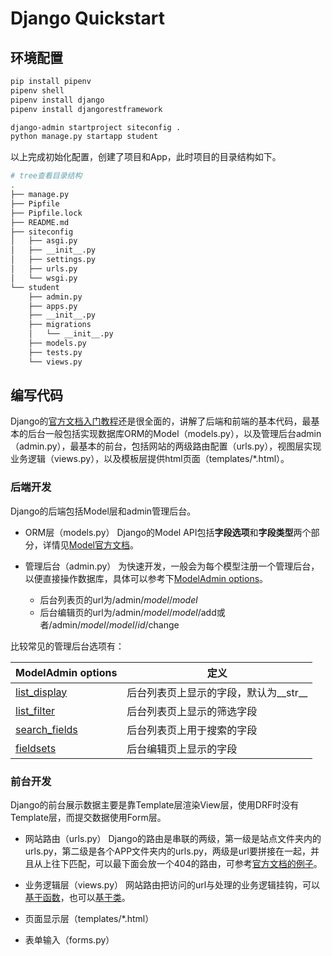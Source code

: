 # Django Quickstart

## 环境配置
```bash
pip install pipenv
pipenv shell
pipenv install django
pipenv install djangorestframework

django-admin startproject siteconfig .
python manage.py startapp student
```

以上完成初始化配置，创建了项目和App，此时项目的目录结构如下。

```bash
# tree查看目录结构
.
├── manage.py
├── Pipfile
├── Pipfile.lock
├── README.md
├── siteconfig
│   ├── asgi.py
│   ├── __init__.py
│   ├── settings.py
│   ├── urls.py
│   └── wsgi.py
└── student
    ├── admin.py
    ├── apps.py
    ├── __init__.py
    ├── migrations
    │   └── __init__.py
    ├── models.py
    ├── tests.py
    └── views.py
```

## 编写代码
Django的[官方文档入门教程](https://docs.djangoproject.com/en/3.1/intro/overview/)还是很全面的，讲解了后端和前端的基本代码，最基本的后台一般包括实现数据库ORM的Model（models.py），以及管理后台admin（admin.py），最基本的前台，包括网站的两级路由配置（urls.py），视图层实现业务逻辑（views.py），以及模板层提供html页面（templates/*.html）。

### 后端开发
Django的后端包括Model层和admin管理后台。

- ORM层（models.py）
Django的Model API包括**字段选项**和**字段类型**两个部分，详情见[Model官方文档](https://docs.djangoproject.com/en/3.2/ref/models/fields/)。

- 管理后台（admin.py）
为快速开发，一般会为每个模型注册一个管理后台，以便直接操作数据库，具体可以参考下[ModelAdmin options](https://docs.djangoproject.com/en/3.2/ref/contrib/admin/#modeladmin-options)。
  - 后台列表页的url为/admin/*model*/*model*
  - 后台编辑页的url为/admin/*model*/*model*/add或者/admin/*model*/*model*/*id*/change

比较常见的管理后台选项有：

| ModelAdmin options | 定义 |
|------------------|-----|
| [list_display](https://docs.djangoproject.com/en/3.2ref/contrib/admin/#django.contrib.admin.ModelAdmin.list_display) | 后台列表页上显示的字段，默认为__str__ |
| [list_filter](https://docs.djangoproject.com/en/3.2/ref/contrib/admin/#django.contrib.admin.ModelAdmin.list_filter) | 后台列表页上显示的筛选字段 |
| [search_fields](https://docs.djangoproject.com/en/3.2/ref/contrib/admin/#django.contrib.admin.ModelAdmin.search_fields) | 后台列表页上用于搜索的字段 |
| [fieldsets](https://docs.djangoproject.com/en/3.2/ref/contrib/admin/#django.contrib.admin.ModelAdmin.fieldsets) | 后台编辑页上显示的字段 |


### 前台开发
Django的前台展示数据主要是靠Template层渲染View层，使用DRF时没有Template层，而提交数据使用Form层。

- 网站路由（urls.py）
Django的路由是串联的两级，第一级是站点文件夹内的urls.py，第二级是各个APP文件夹内的urls.py，两级是url要拼接在一起，并且从上往下匹配，可以最下面会放一个404的路由，可参考[官方文档的例子](https://docs.djangoproject.com/en/3.2/topics/http/urls/#example)。

- 业务逻辑层（views.py）
网站路由把访问的url与处理的业务逻辑挂钩，可以[基于函数](https://docs.djangoproject.com/en/3.2/topics/http/views/)，也可以[基于类](https://docs.djangoproject.com/en/3.2/topics/class-based-views/)。

- 页面显示层（templates/*.html）

- 表单输入（forms.py）
